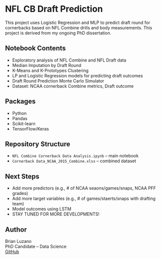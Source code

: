 # NFL CB Draft Prediction

This project uses Logistic Regression and MLP to predict 
draft round for cornerbacks based on NFL Combine drills and body 
measurements. This project is derived from my ongoing PhD
dissertation.

## Notebook Contents
- Exploratory analysis of NFL Combine and NFL Draft data
- Median Imputation by Draft Round
- K-Means and K-Prototypes Clustering
- LP and Logistic Regression models for predicting draft outcomes
- Draft Round Prediction Monte Carlo Simulator
- Dataset: NCAA cornerback Combine metrics, Draft outcome

## Packages
- Python
- Pandas
- Scikit-learn
- TensorFlow/Keras

## Repository Structure

- `NFL Combine Cornerback Data Analysis.ipynb` – main notebook
- `Cornerback Data_NCAA_2015_Combine.xlsx` – combined dataset

## Next Steps
- Add more predictors (e.g., # of NCAA seaons/games/snaps, NCAA PFF grades)
- Add more target variables (e.g., # of games/staerts/snaps with drafting team)
- Model outcomes using LSTM
- STAY TUNED FOR MORE DEVELOPMENTS!

## Author

Brian Luzano  
PhD Candidate – Data Science  
[GitHub](https://github.com/Manila-Ryce)
